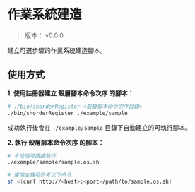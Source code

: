 作業系統建造
=======


> 版本： v0.0.0

建立可選步驟的作業系統建造腳本。



## 使用方式


**1. 使用註冊器建立 殼層腳本命令次序 的腳本：**

```sh
# ./bin/shorderRegister <殼層腳本命令次序目錄>
./bin/shorderRegister ./example/sample
```

成功執行後會在 `./example/sample` 目錄下自動建立的可執行腳本。


**2. 執行 殼層腳本命令次序 的腳本：**


```sh
# 本地端可直接執行
./example/sample/sample.os.sh

# 遠端主機可參考以下命令
sh <(curl http://<host>:<port>/path/to/sample.os.sh)
```

